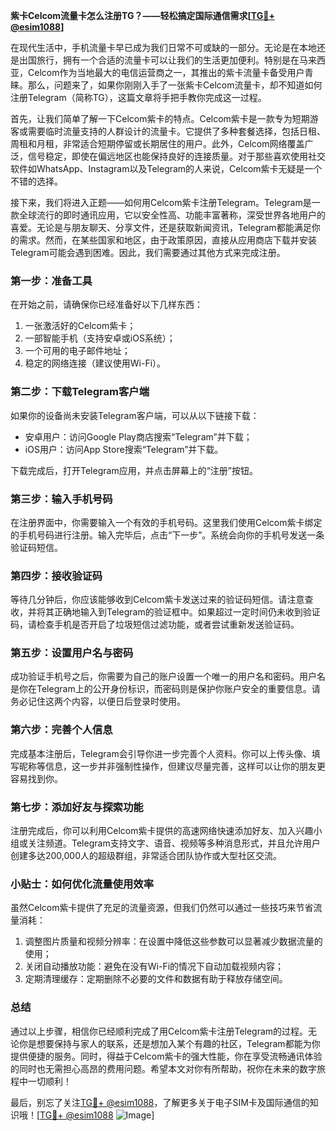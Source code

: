 **紫卡Celcom流量卡怎么注册TG？——轻松搞定国际通信需求[[TG💪+ @esim1088](https://t.me/s/esim1088)]**

在现代生活中，手机流量卡早已成为我们日常不可或缺的一部分。无论是在本地还是出国旅行，拥有一个合适的流量卡可以让我们的生活更加便利。特别是在马来西亚，Celcom作为当地最大的电信运营商之一，其推出的紫卡流量卡备受用户青睐。那么，问题来了，如果你刚刚入手了一张紫卡Celcom流量卡，却不知道如何注册Telegram（简称TG），这篇文章将手把手教你完成这一过程。

首先，让我们简单了解一下Celcom紫卡的特点。Celcom紫卡是一款专为短期游客或需要临时流量支持的人群设计的流量卡。它提供了多种套餐选择，包括日租、周租和月租，非常适合短期停留或长期居住的用户。此外，Celcom网络覆盖广泛，信号稳定，即使在偏远地区也能保持良好的连接质量。对于那些喜欢使用社交软件如WhatsApp、Instagram以及Telegram的人来说，Celcom紫卡无疑是一个不错的选择。

接下来，我们将进入正题——如何用Celcom紫卡注册Telegram。Telegram是一款全球流行的即时通讯应用，它以安全性高、功能丰富著称，深受世界各地用户的喜爱。无论是与朋友聊天、分享文件，还是获取新闻资讯，Telegram都能满足你的需求。然而，在某些国家和地区，由于政策原因，直接从应用商店下载并安装Telegram可能会遇到困难。因此，我们需要通过其他方式来完成注册。

### **第一步：准备工具**
在开始之前，请确保你已经准备好以下几样东西：
1. 一张激活好的Celcom紫卡；
2. 一部智能手机（支持安卓或iOS系统）；
3. 一个可用的电子邮件地址；
4. 稳定的网络连接（建议使用Wi-Fi）。

### **第二步：下载Telegram客户端**
如果你的设备尚未安装Telegram客户端，可以从以下链接下载：
- 安卓用户：访问Google Play商店搜索“Telegram”并下载；
- iOS用户：访问App Store搜索“Telegram”并下载。

下载完成后，打开Telegram应用，并点击屏幕上的“注册”按钮。

### **第三步：输入手机号码**
在注册界面中，你需要输入一个有效的手机号码。这里我们使用Celcom紫卡绑定的手机号码进行注册。输入完毕后，点击“下一步”。系统会向你的手机号发送一条验证码短信。

### **第四步：接收验证码**
等待几分钟后，你应该能够收到Celcom紫卡发送过来的验证码短信。请注意查收，并将其正确地输入到Telegram的验证框中。如果超过一定时间仍未收到验证码，请检查手机是否开启了垃圾短信过滤功能，或者尝试重新发送验证码。

### **第五步：设置用户名与密码**
成功验证手机号之后，你需要为自己的账户设置一个唯一的用户名和密码。用户名是你在Telegram上的公开身份标识，而密码则是保护你账户安全的重要信息。请务必记住这两个内容，以便日后登录时使用。

### **第六步：完善个人信息**
完成基本注册后，Telegram会引导你进一步完善个人资料。你可以上传头像、填写昵称等信息，这一步并非强制性操作，但建议尽量完善，这样可以让你的朋友更容易找到你。

### **第七步：添加好友与探索功能**
注册完成后，你可以利用Celcom紫卡提供的高速网络快速添加好友、加入兴趣小组或关注频道。Telegram支持文字、语音、视频等多种消息形式，并且允许用户创建多达200,000人的超级群组，非常适合团队协作或大型社区交流。

### **小贴士：如何优化流量使用效率**
虽然Celcom紫卡提供了充足的流量资源，但我们仍然可以通过一些技巧来节省流量消耗：
1. 调整图片质量和视频分辨率：在设置中降低这些参数可以显著减少数据流量的使用；
2. 关闭自动播放功能：避免在没有Wi-Fi的情况下自动加载视频内容；
3. 定期清理缓存：定期删除不必要的文件和数据有助于释放存储空间。

### **总结**
通过以上步骤，相信你已经顺利完成了用Celcom紫卡注册Telegram的过程。无论你是想要保持与家人的联系，还是想加入某个有趣的社区，Telegram都能为你提供便捷的服务。同时，得益于Celcom紫卡的强大性能，你在享受流畅通讯体验的同时也无需担心高昂的费用问题。希望本文对你有所帮助，祝你在未来的数字旅程中一切顺利！

最后，别忘了关注[TG💪+ @esim1088](https://t.me/s/esim1088)，了解更多关于电子SIM卡及国际通信的知识哦！[[TG💪+ @esim1088](https://t.me/s/esim1088) ![Image](https://i.postimg.cc/4NQfJmqS/Snipaste-2025-05-13-00-14-12.png)]